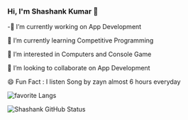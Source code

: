 ### Hi, I'm Shashank Kumar 👋


-🔭 I’m currently working on App Development

🌱 I’m currently learning Competitive Programming

👀 I’m interested in Computers and Console Game

👯 I’m looking to collaborate on App Development

😄 Fun Fact : I listen Song by zayn almost 6 hours everyday

![favorite Langs](https://github-readme-stats.vercel.app/api/top-langs/?username=shashank-kumar-saxena&langs_count=8)

![Shashank GitHub Status](https://github-readme-stats.vercel.app/api?username=shashank-kumar-saxena&count_private=true)


